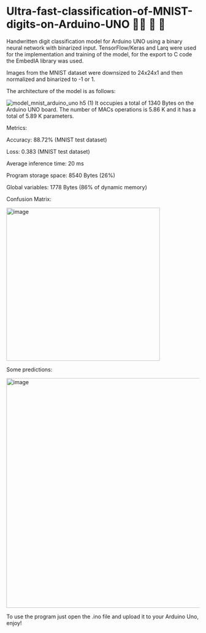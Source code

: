 # Ultra-fast-classification-of-MNIST-digits-on-Arduino-UNO ✍🏼 🧠 🚀

Handwritten digit classification model for Arduino UNO using a binary neural network with binarized input. TensorFlow/Keras and Larq were used for the implementation and training of the model, for the export to C code the EmbedIA library was used.

Images from the MNIST dataset were downsized to 24x24x1 and then normalized and binarized to -1 or 1.

The architecture of the model is as follows:

![model_mnist_arduino_uno h5 (1)](https://user-images.githubusercontent.com/56457143/222915228-1e98ed4c-310a-4c32-b38a-25be83ac304a.jpg)
It occupies a total of 1340 Bytes on the Arduino UNO board. The number of MACs operations is 5.86 K and it has a total of 5.89 K parameters.


Metrics:

Accuracy: 88.72% (MNIST test dataset)

Loss: 0.383 (MNIST test dataset)

Average inference time: 20 ms

Program storage space: 8540 Bytes (26%)

Global variables: 1778 Bytes (86% of dynamic memory)


Confusion Matrix:

<img width="400" alt="image" src="https://user-images.githubusercontent.com/56457143/222914784-43a070f0-cfab-41cb-be64-663b1d98c41c.png">

Some predictions:

<img width="600" alt="image" src="https://user-images.githubusercontent.com/56457143/222914828-a7d90437-78d4-4e9b-8f4b-d19d536abbb7.png">

To use the program just open the .ino file and upload it to your Arduino Uno, enjoy!

